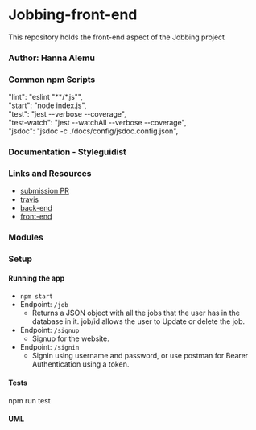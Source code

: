 # Jobbing-front-end
This repository holds the front-end aspect of the Jobbing project

### Author: Hanna Alemu

### Common npm Scripts
 "lint": "eslint \"**/*.js\"",  
   "start": "node index.js",  
   "test": "jest --verbose --coverage",  
   "test-watch": "jest --watchAll --verbose --coverage",  
   "jsdoc": "jsdoc -c ./docs/config/jsdoc.config.json",  

### Documentation - Styleguidist


### Links and Resources
* [submission PR](http://xyz.com)
* [travis](http://xyz.com)
* [back-end](https://jobbing-back-end.herokuapp.com/)
* [front-end](https://jobbing-front-end.herokuapp.com/) 


### Modules

### Setup


#### Running the app
* `npm start`
* Endpoint: `/job`
  * Returns a JSON object with all the jobs that the user has in the database in it. job/id allows the user to Update or delete the job.
* Endpoint: `/signup`
  * Signup for the website.
* Endpoint: `/signin`
    * Signin using username and password, or use postman for Bearer Authentication using a token.

  
#### Tests
npm run test

#### UML
